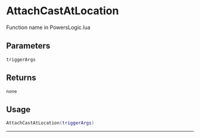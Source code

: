 # AttachCastAtLocation
Function name in PowersLogic.lua
## Parameters
`triggerArgs`
## Returns
`none`
## Usage
```lua
AttachCastAtLocation(triggerArgs)
```
---
